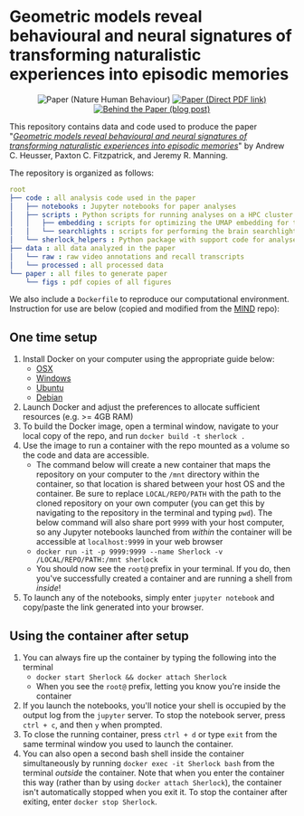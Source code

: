 # Geometric models reveal behavioural and neural signatures of transforming naturalistic experiences into episodic memories

<p align="center"
  <a href="https://www.nature.com/articles/s41562-021-01051-6">
    <img src="https://img.shields.io/badge/paper-Nature%20Human%20Behaviour-blue.svg" alt="Paper (Nature Human Behaviour)">
  </a>
  <a href="https://rdcu.be/cfsYs">
    <img src="https://img.shields.io/badge/paper-PDF-blue.svg" alt="Paper (Direct PDF link)">
  </a>
  <a href="https://socialsciences.nature.com/posts/how-is-experience-transformed-into-memory">
    <img src="https://img.shields.io/badge/Behind%20the%20Paper-blog%20post-blue.svg" alt="Behind the Paper (blog post)">
  </a>
</p>

This repository contains data and code used to produce the paper "[_Geometric models reveal behavioural and neural signatures of transforming naturalistic experiences into episodic memories_](https://rdcu.be/cfsYs)" by Andrew C. Heusser, Paxton C. Fitzpatrick, and Jeremy R. Manning.

The repository is organized as follows:

```yaml
root
├── code : all analysis code used in the paper
│   ├── notebooks : Jupyter notebooks for paper analyses
│   ├── scripts : Python scripts for running analyses on a HPC cluster (Moab/TORQUE)
│   │   ├── embedding : scripts for optimizing the UMAP embedding for the trajectory figure
│   │   └── searchlights : scripts for performing the brain searchlight analyses
│   └── sherlock_helpers : Python package with support code for analyses
├── data : all data analyzed in the paper
│   └── raw : raw video annotations and recall transcripts
│   └── processed : all processed data
└── paper : all files to generate paper
    └── figs : pdf copies of all figures
```

We also include a `Dockerfile` to reproduce our computational environment. Instruction for use are below (copied and modified from the [MIND](https://github.com/Summer-MIND/mind-tools) repo):

## One time setup
1. Install Docker on your computer using the appropriate guide below:
    - [OSX](https://docs.docker.com/docker-for-mac/install/#download-docker-for-mac)
    - [Windows](https://docs.docker.com/docker-for-windows/install/)
    - [Ubuntu](https://docs.docker.com/engine/installation/linux/docker-ce/ubuntu/)
    - [Debian](https://docs.docker.com/engine/installation/linux/docker-ce/debian/)
2. Launch Docker and adjust the preferences to allocate sufficient resources (e.g. >= 4GB RAM)
3. To build the Docker image, open a terminal window, navigate to your local copy of the repo, and run `docker build -t sherlock .`  
4. Use the image to run a container with the repo mounted as a volume so the code and data are accessible.
    - The command below will create a new container that maps the repository on your computer to the `/mnt` directory within the container, so that location is shared between your host OS and the container. Be sure to replace `LOCAL/REPO/PATH` with the path to the cloned repository on your own computer (you can get this by navigating to the repository in the terminal and typing `pwd`).  The below command will also share port `9999` with your host computer, so any Jupyter notebooks launched from *within* the container will be accessible at `localhost:9999` in your web browser
    - `docker run -it -p 9999:9999 --name Sherlock -v /LOCAL/REPO/PATH:/mnt sherlock `
    - You should now see the `root@` prefix in your terminal. If you do, then you've successfully created a container and are running a shell from *inside*!
5. To launch any of the notebooks, simply enter `jupyter notebook` and copy/paste the link generated into your browser.

## Using the container after setup
1. You can always fire up the container by typing the following into the terminal
    - `docker start Sherlock && docker attach Sherlock`
    - When you see the `root@` prefix, letting you know you're inside the container
2. If you launch the notebooks, you'll notice your shell is occupied by the output log from the `jupyter` server.  To stop the notebook server, press `ctrl + c`, and then `y` when prompted.
3. To close the running container, press `ctrl + d`  or type `exit` from the same terminal window you used to launch the container.
4. You can also open a second bash shell inside the container simultaneously by running `docker exec -it Sherlock bash` from the terminal *outside* the container.  Note that when you enter the container this way (rather than by using `docker attach Sherlock`), the container isn't automatically stopped when you exit it.  To stop the container after exiting, enter `docker stop Sherlock`.

